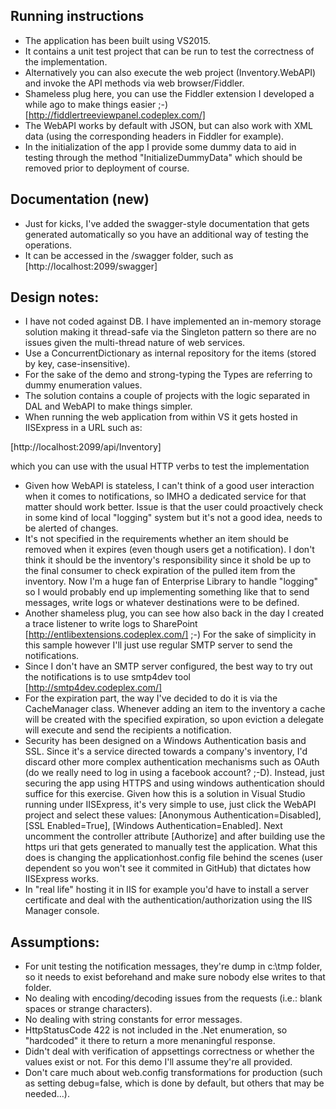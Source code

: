 ## Running instructions
- The application has been built using VS2015.
- It contains a unit test project that can be run to test the correctness of the implementation.
- Alternatively you can also execute the web project (Inventory.WebAPI) and invoke the API methods via web browser/Fiddler.
- Shameless plug here, you can use the Fiddler extension I developed a while ago to make things easier ;-) [http://fiddlertreeviewpanel.codeplex.com/]
- The WebAPI works by default with JSON, but can also work with XML data (using the corresponding headers in Fiddler for example).
- In the initialization of the app I provide some dummy data to aid in testing through the method "InitializeDummyData" which should be removed prior to deployment of course.

## Documentation (new)
- Just for kicks, I've added the swagger-style documentation that gets generated automatically so you have an additional way of testing the operations.
- It can be accessed in the /swagger folder, such as [http://localhost:2099/swagger]

## Design notes:
- I have not coded against DB. I have implemented an in-memory storage solution making it thread-safe via the Singleton pattern so there are no issues given the multi-thread nature of web services.
- Use a ConcurrentDictionary as internal repository for the items (stored by key, case-insensitive).
- For the sake of the demo and strong-typing the Types are referring to dummy enumeration values.
- The solution contains a couple of projects with the logic separated in DAL and WebAPI to make things simpler.
- When running the web application from within VS it gets hosted in IISExpress in a URL such as:

[http://localhost:2099/api/Inventory]

which you can use with the usual HTTP verbs to test the implementation

- Given how WebAPI is stateless, I can't think of a good user interaction when it comes to notifications, so IMHO a dedicated service for that matter should work better. Issue is that the user could proactively check in some kind of local "logging" system but it's not a good idea, needs to be alerted of changes.
- It's not specified in the requirements whether an item should be removed when it expires (even though users get a notification).
I don't think it should be the inventory's responsibility since it shold be up to the final consumer to check expiration of the pulled item from the inventory.
Now I'm a huge fan of Enterprise Library to handle "logging" so I would probably end up implementing something like that to send messages, write logs or whatever destinations were to be defined.
- Another shameless plug, you can see how also back in the day I created a trace listener to write logs to SharePoint [http://entlibextensions.codeplex.com/] ;-)
For the sake of simplicity in this sample however I'll just use regular SMTP server to send the notifications.
- Since I don't have an SMTP server configured, the best way to try out the notifications is to use smtp4dev tool [http://smtp4dev.codeplex.com/]
- For the expiration part, the way I've decided to do it is via the CacheManager class. Whenever adding an item to the inventory a cache will be created with the specified expiration, so upon eviction a delegate will execute and send the recipients a notification.
- Security has been designed on a Windows Authentication basis and SSL. Since it's a service directed towards a company's inventory, I'd discard other more complex authentication mechanisms such as OAuth (do we really need to log in using a facebook account? ;-D).
Instead, just securing the app using HTTPS and using windows authentication should suffice for this exercise.
Given how this is a solution in Visual Studio running under IISExpress, it's very simple to use, just click the WebAPI project and select these values:
[Anonymous Authentication=Disabled], [SSL Enabled=True], [Windows Authentication=Enabled].
Next uncomment the controller attribute [Authorize] and after building use the https uri that gets generated to manually test the application.
What this does is changing the applicationhost.config file behind the scenes (user dependent so you won't see it commited in GitHub) that dictates how IISExpress works.
- In "real life" hosting it in IIS for example you'd have to install a server certificate and deal with the authentication/authorization using the IIS Manager console.

## Assumptions:
- For unit testing the notification messages, they're dump in c:\tmp folder, so it needs to exist beforehand and make sure nobody else writes to that folder.
- No dealing with encoding/decoding issues from the requests (i.e.: blank spaces or strange characters).
- No dealing with string constants for error messages.
- HttpStatusCode 422 is not included in the .Net enumeration, so "hardcoded" it there to return a more menaningful response.
- Didn't deal with verification of appsettings correctness or whether the values exist or not. For this demo I'll assume they're all provided.
- Don't care much about web.config transformations for production (such as setting debug=false, which is done by default, but others that may be needed...).